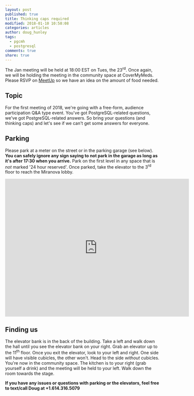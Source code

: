 ```yaml
---
layout: post
published: true
title: Thinking caps required
modified: 2018-01-10 10:58:08
categories: articles
author: doug_hunley
tags:
  - pgcmh
  - postgresql
comments: true
share: true
---
```


The Jan meeting will be held at 18:00 EST on Tues, the 23<sup>rd</sup>. Once again, we will be holding the meeting in the community space at CoverMyMeds. Please RSVP on [MeetUp](https://www.meetup.com/postgresCMH/events/bjbmcmyxcbfc/) so we have an idea on the amount of food needed.

Topic
-----

For the first meeting of 2018, we're going with a free-form, audience participation Q&A type event. You've got PostgreSQL-related questions, we've got PostgreSQL-related answers. So bring your questions (and thinking caps) and let's see if we can't get some answers for everyone.



Parking
-------

Please park at a meter on the street or in the parking garage (see below). **You can safely ignore any sign saying to not park in the garage as long as it's after 17:30 when you arrive.** Park on the first level in any space that is *not* marked '24 hour reserved'. Once parked, take the elevator to the 3<sup>rd</sup> floor to reach the Miranova lobby.

<iframe src="https://www.google.com/maps/embed?pb=!1m0!3m2!1sen!2sus!4v1488389756992!6m8!1m7!1sLjB1moOcFPJm5UT4cdhnig!2m2!1d39.95415440342131!2d-83.0050335305906!3f321.1273220824533!4f-4.543767100369678!5f0.7820865974627469" width="600" height="450" frameborder="0" style="border:0" allowfullscreen></iframe>

Finding us
----------

The elevator bank is in the back of the building. Take a left and walk down the hall until you see the elevator bank on your right. Grab an elevator up to the 11<sup>th</sup> floor. Once you exit the elevator, look to your left and right. One side will have visible cubicles, the other won't. Head to the side _without_ cubicles. You're now in the community space. The kitchen is to your right (grab yourself a drink) and the meeting will be held to your left. Walk down the room towards the stage.

**If you have any issues or questions with parking or the elevators, feel free to text/call Doug at +1.614.316.5079**
